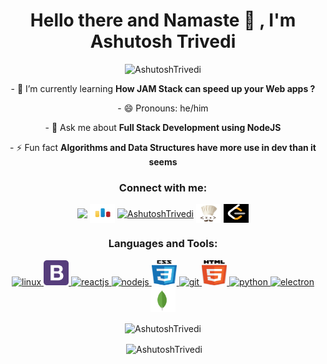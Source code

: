 <h1 align="center">Hello there and Namaste 🙏 , I'm Ashutosh Trivedi</h1>

<p align="center"> <img src="https://komarev.com/ghpvc/?username=code-ashutosh" alt="AshutoshTrivedi" /> </p>
<p align ="center">
 - 🌱 I’m currently learning <b>How JAM Stack can speed up your Web apps ? </b></p>
 <p align ="center">- 😄 Pronouns: he/him</p>

<!-- - 👨‍💻 All of my projects are available at   -->

<p align ="center">- 💬 Ask me about <b>Full Stack Development using NodeJS</b></p>

<p align ="center">- ⚡ Fun fact <b>Algorithms and Data Structures have more use in dev than it seems</b>
</p>
<p align="center">
<h3 align="center">Connect with me:</h3>
<p align="center">
<a href="mailto:in.ashutoshtrivedi@gmail.com" target="blank"><img align="center" src ="https://img.icons8.com/nolan/64/email.png" ></a>
<a href="https://codeforces.com/profile/anshu_" target="blank"><img align="center" src="./codeforces-logo.png" alt="AshutoshTrivedi" height="30" width="40" /></a>
<a href="https://linkedin.com/in/ashutosh-trivedi-b96592192" target="blank"><img align="center" src="https://cdn.worldvectorlogo.com/logos/linkedin-icon.svg" alt="AshutoshTrivedi" height="30" width="40" /></a>
<a href="https://www.codechef.com/users/anshu_" target="blank"><img align="center" src="./codechef-logo.jpg" alt="anshu_" height="30" width="40" /></a>
<a href="https://leetcode.com/AshutoshTrivedi/" target="blank"><img align="center" src="./leetcode-log.png" alt="AshutoshTrivedi" height="30" width="40" /></a>
</p>
</p>

<h3 align="center">Languages and Tools:</h3>
<p align="center"> 
<a href="https://www.linux.org" target="_blank"> <img src="./linux0tux.svg" alt="linux" width="40" height="40"/> </a>
 <a href="https://getbootstrap.com" target="_blank"> <img src="./bootstrap-4.svg" alt="bootstrap" width="40" height="40"/> </a>
<a href="https://reactjs.org/" target="_blank"> <img src="https://www.vectorlogo.zone/logos/reactjs/reactjs-icon.svg" alt="reactjs" width="40" height="40"/> </a> 
<a href="https://nodejs.org/" target="_blank"> <img src="https://www.vectorlogo.zone/logos/nodejs/nodejs-icon.svg" alt="nodejs" width="40" height="40"/> </a> 
<a href="https://www.w3schools.com/css/" target="_blank"> <img src="./css-5.svg" alt="css3" width="40" height="40"/> </a>
<a href="https://git-scm.com/" target="_blank"> <img src="https://www.vectorlogo.zone/logos/git-scm/git-scm-icon.svg" alt="git" width="40" height="40"/> </a> 
<a href="https://www.w3.org/html/" target="_blank"> <img src="./html5.svg" alt="html5" width="40" height="40"/> </a> <a href="https://www.python.org" target="_blank"> <img src="https://upload.wikimedia.org/wikipedia/commons/thumb/c/c3/Python-logo-notext.svg/110px-Python-logo-notext.svg.png" alt="python" width="40" height="40"/> </a> <a href="https://www.electronjs.org/" target="_blank"> <img src="https://www.vectorlogo.zone/logos/electronjs/electronjs-icon.svg" alt="electron" width="40" height="40"/> </a> <a href="https://www.mongodb.com"><img src="./mongodb-icon-1.svg" alt="mongodb" width="40" height="40"/></a>
 </p>

<p align="center"><img align="center" src="https://github-readme-stats.vercel.app/api/top-langs/?username=code-ashutosh&layout=compact" alt="AshutoshTrivedi" /></p>

<p align="center">&nbsp;<img align="center" src="https://github-readme-stats.vercel.app/api?username=code-ashutosh&show_icons=true" alt="AshutoshTrivedi" /></p>
<!--
**AshutoshTrivedi/AshutoshTrivedi** is a ✨ _special_ ✨ repository because its `README.md` (this file) appears on your GitHub profile.
Here are some ideas to get you started:
- 🔭 I’m currently working on ...
- 🌱 I’m currently learning ...
- 👯 I’m looking to collaborate on ...
- 🤔 I’m looking for help with ...
- 💬 Ask me about ...
- 📫 How to reach me: ...
- 😄 Pronouns: ...
- ⚡ Fun fact: ...
-->
